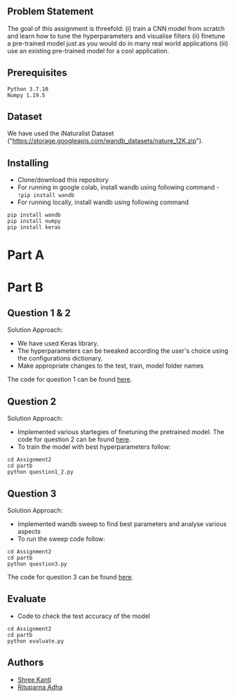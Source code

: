 
## Problem Statement

The goal of this assignment is threefold: (i) train a CNN model from scratch and learn how to tune the hyperparameters and visualise filters (ii) finetune a pre-trained model just as you would do in many real world applications (iii) use an existing pre-trained model for a cool application.


## Prerequisites

```
Python 3.7.10
Numpy 1.19.5
```
## Dataset
We have used the iNaturalist Dataset ("https://storage.googleapis.com/wandb_datasets/nature_12K.zip").

## Installing

 - Clone/download  this repository
 - For running in google colab, install wandb using following command -
  ``` !pip install wandb ```
 - For running locally, install wandb using following command  
  ``` 
  pip install wandb
  pip install numpy
  pip install keras
  ```
# Part A

# Part B
## Question 1 & 2

Solution Approach:
- We have used Keras library.
- The hyperparameters can be tweaked according the user's choice using the configurations dictionary.
- Make appropriate changes to the test, train, model folder names

The code for question 1 can be found [here](https://github.com/RituparnaAdha/cs6910/blob/main/Assignment2/partb/question1_2.py).


## Question 2
Solution Approach:
- Implemented various startegies of finetuning the pretrained model.
The code for question 2 can be found [here](https://github.com/RituparnaAdha/cs6910/blob/main/Assignment2/partb/question1_2.py).
- To train the model with best hyperparameters follow:
```
cd Assignment2
cd partb
python question1_2.py

```

## Question 3
Solution Approach:
- Implemented wandb sweep to find best parameters and analyse various aspects
- To run the sweep code follow:
```
cd Assignment2
cd partb
python question3.py

```

The code for question 3 can be found [here](https://github.com/RituparnaAdha/cs6910/blob/main/Assignment2/partb/question3.py).

## Evaluate

 - Code to check the test accuracy of the model
```
cd Assignment2
cd partb
python evaluate.py

```

## Authors

 - [Shree Kanti](https://github.com/shreekanti/) 
 - [Rituparna Adha](https://github.com/RituparnaAdha/)

